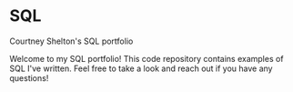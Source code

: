 # SQL
Courtney Shelton's SQL portfolio

Welcome to my SQL portfolio! This code repository contains examples of SQL I've written. Feel free to take a look and reach out if you have any questions! 
